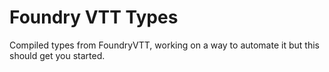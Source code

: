 # Foundry VTT Types

Compiled types from FoundryVTT, working on a way to automate it but this should get you started. 